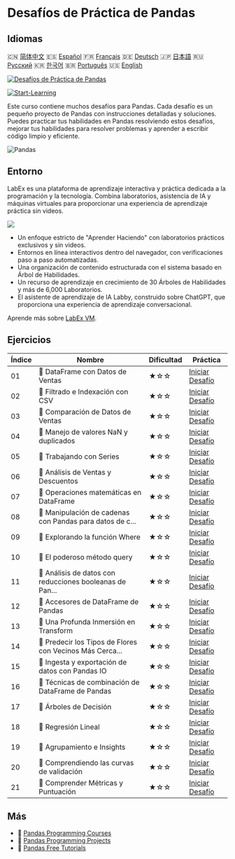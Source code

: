 # Desafíos de Práctica de Pandas

## Idiomas

🇨🇳 [简体中文](README_zh.md) 🇪🇸 [Español](README_es.md) 🇫🇷 [Français](README_fr.md) 🇩🇪 [Deutsch](README_de.md) 🇯🇵 [日本語](README_ja.md) 🇷🇺 [Русский](README_ru.md) 🇰🇷 [한국어](README_ko.md) 🇧🇷 [Português](README_pt.md) 🇺🇸 [English](README.md) 

[![Desafíos de Práctica de Pandas](https://cover-creator.labex.io/pandas-practice-challenges.png?lang=es)](https://labex.io/es/courses/pandas-practice-challenges)

[![Start-Learning](https://img.shields.io/badge/Start-Learning-whitesmoke?style=for-the-badge)](https://labex.io/es/courses/pandas-practice-challenges)

Este curso contiene muchos desafíos para Pandas. Cada desafío es un pequeño proyecto de Pandas con instrucciones detalladas y soluciones. Puedes practicar tus habilidades en Pandas resolviendo estos desafíos, mejorar tus habilidades para resolver problemas y aprender a escribir código limpio y eficiente.

![Pandas](https://img.shields.io/badge/Pandas-whitesmoke?style=for-the-badge&logo=pandas)


## Entorno

LabEx es una plataforma de aprendizaje interactiva y práctica dedicada a la programación y la tecnología. Combina laboratorios, asistencia de IA y máquinas virtuales para proporcionar una experiencia de aprendizaje práctica sin videos.

![](https://tutorial-screenshot.getvm.io/images/vm-1725247253.png)

- Un enfoque estricto de "Aprender Haciendo" con laboratorios prácticos exclusivos y sin videos.
- Entornos en línea interactivos dentro del navegador, con verificaciones paso a paso automatizadas.
- Una organización de contenido estructurada con el sistema basado en Árbol de Habilidades.
- Un recurso de aprendizaje en crecimiento de 30 Árboles de Habilidades y más de 6,000 Laboratorios.
- El asistente de aprendizaje de IA Labby, construido sobre ChatGPT, que proporciona una experiencia de aprendizaje conversacional.

Aprende más sobre [LabEx VM](https://support.labex.io/using-labex/virtual-machine).

## Ejercicios

|   Índice | Nombre                                                   | Dificultad   | Práctica                                                                                                                             |
|----------|----------------------------------------------------------|--------------|--------------------------------------------------------------------------------------------------------------------------------------|
|       01 | 🎯 DataFrame con Datos de Ventas                         | ★☆☆          | <a target='_blank' href='https://labex.io/es/labs/python-dataframe-with-sales-data-22107'>Iniciar Desafío</a>                        |
|       02 | 🎯 Filtrado e Indexación con CSV                         | ★☆☆          | <a target='_blank' href='https://labex.io/es/labs/python-filtering-and-indexing-with-csv-67543'>Iniciar Desafío</a>                  |
|       03 | 🎯 Comparación de Datos de Ventas                        | ★☆☆          | <a target='_blank' href='https://labex.io/es/labs/python-sales-data-comparison-92717'>Iniciar Desafío</a>                            |
|       04 | 🎯 Manejo de valores NaN y duplicados                    | ★☆☆          | <a target='_blank' href='https://labex.io/es/labs/python-handling-nan-and-duplicates-189438'>Iniciar Desafío</a>                     |
|       05 | 🎯 Trabajando con Series                                 | ★☆☆          | <a target='_blank' href='https://labex.io/es/labs/python-working-with-series-67550'>Iniciar Desafío</a>                              |
|       06 | 🎯 Análisis de Ventas y Descuentos                       | ★☆☆          | <a target='_blank' href='https://labex.io/es/labs/python-analyzing-sales-and-discounts-23740'>Iniciar Desafío</a>                    |
|       07 | 🎯 Operaciones matemáticas en DataFrame                  | ★☆☆          | <a target='_blank' href='https://labex.io/es/labs/python-dataframe-math-operations-172040'>Iniciar Desafío</a>                       |
|       08 | 🎯 Manipulación de cadenas con Pandas para datos de c... | ★☆☆          | <a target='_blank' href='https://labex.io/es/labs/python-pandas-string-manipulation-for-e-commerce-data-29301'>Iniciar Desafío</a>   |
|       09 | 🎯 Explorando la función Where                           | ★☆☆          | <a target='_blank' href='https://labex.io/es/labs/python-exploring-the-where-function-53379'>Iniciar Desafío</a>                     |
|       10 | 🎯 El poderoso método query                              | ★☆☆          | <a target='_blank' href='https://labex.io/es/labs/python-the-powerful-query-method-29827'>Iniciar Desafío</a>                        |
|       11 | 🎯 Análisis de datos con reducciones booleanas de Pan... | ★☆☆          | <a target='_blank' href='https://labex.io/es/labs/python-pandas-boolean-reductions-data-analysis-53381'>Iniciar Desafío</a>          |
|       12 | 🎯 Accesores de DataFrame de Pandas                      | ★☆☆          | <a target='_blank' href='https://labex.io/es/labs/python-pandas-dataframe-accessors-47122'>Iniciar Desafío</a>                       |
|       13 | 🎯 Una Profunda Inmersión en Transform                   | ★☆☆          | <a target='_blank' href='https://labex.io/es/labs/python-a-deep-dive-into-transform-23742'>Iniciar Desafío</a>                       |
|       14 | 🎯 Predecir los Tipos de Flores con Vecinos Más Cerca... | ★☆☆          | <a target='_blank' href='https://labex.io/es/labs/sklearn-predicting-flower-types-with-nearest-neighbors-256147'>Iniciar Desafío</a> |
|       15 | 🎯 Ingesta y exportación de datos con Pandas IO          | ★☆☆          | <a target='_blank' href='https://labex.io/es/labs/python-pandas-io-data-ingestion-and-export-47120'>Iniciar Desafío</a>              |
|       16 | 🎯 Técnicas de combinación de DataFrame de Pandas        | ★☆☆          | <a target='_blank' href='https://labex.io/es/labs/python-pandas-dataframe-combination-techniques-16435'>Iniciar Desafío</a>          |
|       17 | 🎯 Árboles de Decisión                                   | ★☆☆          | <a target='_blank' href='https://labex.io/es/labs/python-decision-trees-92597'>Iniciar Desafío</a>                                   |
|       18 | 🎯 Regresión Lineal                                      | ★☆☆          | <a target='_blank' href='https://labex.io/es/labs/python-linear-regression-185171'>Iniciar Desafío</a>                               |
|       19 | 🎯 Agrupamiento e Insights                               | ★☆☆          | <a target='_blank' href='https://labex.io/es/labs/python-clustering-and-insights-198286'>Iniciar Desafío</a>                         |
|       20 | 🎯 Comprendiendo las curvas de validación                | ★☆☆          | <a target='_blank' href='https://labex.io/es/labs/python-understanding-validation-curves-106940'>Iniciar Desafío</a>                 |
|       21 | 🎯 Comprender Métricas y Puntuación                      | ★☆☆          | <a target='_blank' href='https://labex.io/es/labs/python-understanding-metrics-and-scoring-185172'>Iniciar Desafío</a>               |

## Más

- 🔗 [Pandas Programming Courses](https://github.com/labex-labs/awesome-programming-courses)
- 🔗 [Pandas Programming Projects](https://github.com/labex-labs/awesome-programming-projects)
- 🔗 [Pandas Free Tutorials](https://github.com/labex-labs/pandas-free-tutorials)

